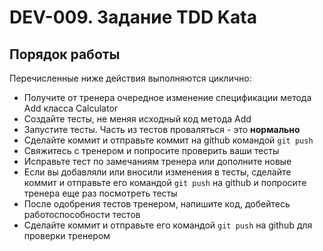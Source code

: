 # DEV-009. Задание TDD Kata

## Порядок работы

Перечисленные ниже действия выполняются циклично:

- Получите от тренера очередное изменение спецификации метода Add класса Calculator
- Создайте тесты, не меняя исходный код метода Add
- Запустите тесты. Часть из тестов проваляться - это **нормально**
- Сделайте коммит и отправьте коммит на github командой `git push` 
- Свяжитесь с тренером и попросите проверить ваши тесты
- Исправьте тест по замечаниям тренера или дополните новые
- Если вы добавляли или вносили изменения в тесты, сделайте коммит и отправьте его командой `git push` на github и попросите тренера еще раз посмотреть тесты
- После одобрения тестов тренером, напишите код, добейтесь работоспособности тестов
- Сделайте коммит и отправьте его командой `git push` на github для проверки тренером